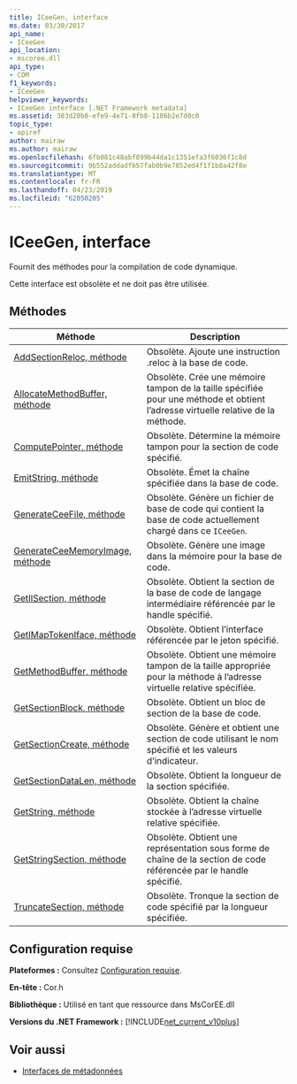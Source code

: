 ```yaml
---
title: ICeeGen, interface
ms.date: 03/30/2017
api_name:
- ICeeGen
api_location:
- mscoree.dll
api_type:
- COM
f1_keywords:
- ICeeGen
helpviewer_keywords:
- ICeeGen interface [.NET Framework metadata]
ms.assetid: 383d20b0-efe9-4e71-8fb8-1186b2e7d0c0
topic_type:
- apiref
author: mairaw
ms.author: mairaw
ms.openlocfilehash: 6fb081c48abf899b44da1c1351efa3f6036f1c8d
ms.sourcegitcommit: 9b552addadfb57fab0b9e7852ed4f1f1b8a42f8e
ms.translationtype: MT
ms.contentlocale: fr-FR
ms.lasthandoff: 04/23/2019
ms.locfileid: "62050205"
---
```

# <a name="iceegen-interface"></a>ICeeGen, interface
Fournit des méthodes pour la compilation de code dynamique.  
  
 Cette interface est obsolète et ne doit pas être utilisée.  
  
## <a name="methods"></a>Méthodes  
  
|Méthode|Description|  
|------------|-----------------|  
|[AddSectionReloc, méthode](../../../../docs/framework/unmanaged-api/metadata/iceegen-addsectionreloc-method.md)|Obsolète. Ajoute une instruction .reloc à la base de code.|  
|[AllocateMethodBuffer, méthode](../../../../docs/framework/unmanaged-api/metadata/iceegen-allocatemethodbuffer-method.md)|Obsolète. Crée une mémoire tampon de la taille spécifiée pour une méthode et obtient l’adresse virtuelle relative de la méthode.|  
|[ComputePointer, méthode](../../../../docs/framework/unmanaged-api/metadata/iceegen-computepointer-method.md)|Obsolète. Détermine la mémoire tampon pour la section de code spécifié.|  
|[EmitString, méthode](../../../../docs/framework/unmanaged-api/metadata/iceegen-emitstring-method.md)|Obsolète. Émet la chaîne spécifiée dans la base de code.|  
|[GenerateCeeFile, méthode](../../../../docs/framework/unmanaged-api/metadata/iceegen-generateceefile-method.md)|Obsolète. Génère un fichier de base de code qui contient la base de code actuellement chargé dans ce `ICeeGen`.|  
|[GenerateCeeMemoryImage, méthode](../../../../docs/framework/unmanaged-api/metadata/iceegen-generateceememoryimage-method.md)|Obsolète. Génère une image dans la mémoire pour la base de code.|  
|[GetIlSection, méthode](../../../../docs/framework/unmanaged-api/metadata/iceegen-getilsection-method.md)|Obsolète. Obtient la section de la base de code de langage intermédiaire référencée par le handle spécifié.|  
|[GetIMapTokenIface, méthode](../../../../docs/framework/unmanaged-api/metadata/iceegen-getimaptokeniface-method.md)|Obsolète. Obtient l’interface référencée par le jeton spécifié.|  
|[GetMethodBuffer, méthode](../../../../docs/framework/unmanaged-api/metadata/iceegen-getmethodbuffer-method.md)|Obsolète. Obtient une mémoire tampon de la taille appropriée pour la méthode à l’adresse virtuelle relative spécifiée.|  
|[GetSectionBlock, méthode](../../../../docs/framework/unmanaged-api/metadata/iceegen-getsectionblock-method.md)|Obsolète. Obtient un bloc de section de la base de code.|  
|[GetSectionCreate, méthode](../../../../docs/framework/unmanaged-api/metadata/iceegen-getsectioncreate-method.md)|Obsolète. Génère et obtient une section de code utilisant le nom spécifié et les valeurs d’indicateur.|  
|[GetSectionDataLen, méthode](../../../../docs/framework/unmanaged-api/metadata/iceegen-getsectiondatalen-method.md)|Obsolète. Obtient la longueur de la section spécifiée.|  
|[GetString, méthode](../../../../docs/framework/unmanaged-api/metadata/iceegen-getstring-method.md)|Obsolète. Obtient la chaîne stockée à l’adresse virtuelle relative spécifiée.|  
|[GetStringSection, méthode](../../../../docs/framework/unmanaged-api/metadata/iceegen-getstringsection-method.md)|Obsolète. Obtient une représentation sous forme de chaîne de la section de code référencée par le handle spécifié.|  
|[TruncateSection, méthode](../../../../docs/framework/unmanaged-api/metadata/iceegen-truncatesection-method.md)|Obsolète. Tronque la section de code spécifié par la longueur spécifiée.|  
  
## <a name="requirements"></a>Configuration requise  
 **Plateformes :** Consultez [Configuration requise](../../../../docs/framework/get-started/system-requirements.md).  
  
 **En-tête :** Cor.h  
  
 **Bibliothèque :** Utilisé en tant que ressource dans MsCorEE.dll  
  
 **Versions du .NET Framework :** [!INCLUDE[net_current_v10plus](../../../../includes/net-current-v10plus-md.md)]  
  
## <a name="see-also"></a>Voir aussi

- [Interfaces de métadonnées](../../../../docs/framework/unmanaged-api/metadata/metadata-interfaces.md)
